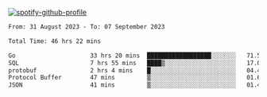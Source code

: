 [![spotify-github-profile](https://spotify-github-profile.vercel.app/api/view?uid=313pysyt3uxkjdidtiuvzf7nrnnu&cover_image=true&theme=natemoo-re&show_offline=false&background_color=121212&interchange=false&bar_color=53b14f&bar_color_cover=false)](https://spotify-github-profile.vercel.app/api/view?uid=313pysyt3uxkjdidtiuvzf7nrnnu&redirect=true)

<!--START_SECTION:waka-->

```txt
From: 31 August 2023 - To: 07 September 2023

Total Time: 46 hrs 22 mins

Go                     33 hrs 20 mins  ██████████████████░░░░░░░   71.57 %
SQL                    7 hrs 55 mins   ████▒░░░░░░░░░░░░░░░░░░░░   17.01 %
protobuf               2 hrs 4 mins    █░░░░░░░░░░░░░░░░░░░░░░░░   04.47 %
Protocol Buffer        47 mins         ▒░░░░░░░░░░░░░░░░░░░░░░░░   01.69 %
JSON                   41 mins         ▒░░░░░░░░░░░░░░░░░░░░░░░░   01.49 %
```

<!--END_SECTION:waka-->
